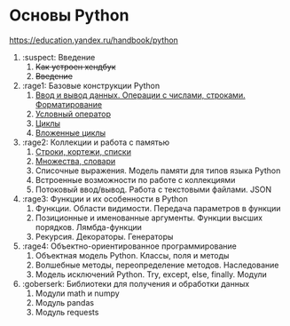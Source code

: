 # Основы Python

https://education.yandex.ru/handbook/python

1. :suspect: Введение
    1. ~~Как устроен хендбук~~
    2. ~~Введение~~
2. :rage1: Базовые конструкции Python
    1. [Ввод и вывод данных. Операции с числами, строками. Форматирование](https://github.com/CityRunner/education-handbook/tree/main/python/unit_2/topic_1)
    2. [Условный оператор](https://github.com/CityRunner/education-handbook/tree/main/python/unit_2/topic_2)
    3. [Циклы](https://github.com/CityRunner/education-handbook/tree/main/python/unit_2/topic_3)
    4. [Вложенные циклы](https://github.com/CityRunner/education-handbook/tree/main/python/unit_2/topic_4)
3. :rage2: Коллекции и работа с памятью
    1. [Строки, кортежи, списки](https://github.com/CityRunner/education-handbook/tree/main/python/unit_3/topic_1)
    2. [Множества, словари](https://github.com/CityRunner/education-handbook/tree/main/python/unit_3/topic_2)
    3. Списочные выражения. Модель памяти для типов языка Python
    4. Встроенные возможности по работе с коллекциями
    5. Потоковый ввод/вывод. Работа с текстовыми файлами. JSON
4. :rage3: Функции и их особенности в Python
    1. Функции. Области видимости. Передача параметров в функции
    2. Позиционные и именованные аргументы. Функции высших порядков. Лямбда-функции
    3. Рекурсия. Декораторы. Генераторы
5. :rage4: Объектно-ориентированное программирование
    1. Объектная модель Python. Классы, поля и методы
    2. Волшебные методы, переопределение методов. Наследование
    3. Модель исключений Python. Try, except, else, finally. Модули
6. :goberserk: Библиотеки для получения и обработки данных
    1. Модули math и numpy
    2. Модуль pandas
    3. Модуль requests
